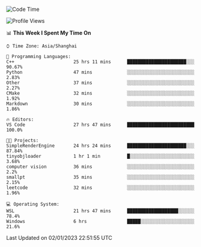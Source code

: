<!--START_SECTION:waka-->
![Code Time](http://img.shields.io/badge/Code%20Time-536%20hrs%2059%20mins-blue)

![Profile Views](http://img.shields.io/badge/Profile%20Views-4-blue)

📊 **This Week I Spent My Time On** 

```text
⌚︎ Time Zone: Asia/Shanghai

💬 Programming Languages: 
C++                      25 hrs 11 mins      ██████████████████████░░░   90.67% 
Python                   47 mins             ░░░░░░░░░░░░░░░░░░░░░░░░░   2.83% 
Other                    37 mins             ░░░░░░░░░░░░░░░░░░░░░░░░░   2.27% 
CMake                    32 mins             ░░░░░░░░░░░░░░░░░░░░░░░░░   1.92% 
Markdown                 30 mins             ░░░░░░░░░░░░░░░░░░░░░░░░░   1.86%

🔥 Editors: 
VS Code                  27 hrs 47 mins      █████████████████████████   100.0%

🐱‍💻 Projects: 
SimpleRenderEngine       24 hrs 24 mins      ██████████████████████░░░   87.84% 
tinyobjloader            1 hr 1 min          █░░░░░░░░░░░░░░░░░░░░░░░░   3.68% 
computer vision          36 mins             ░░░░░░░░░░░░░░░░░░░░░░░░░   2.2% 
smallpt                  35 mins             ░░░░░░░░░░░░░░░░░░░░░░░░░   2.15% 
leetcode                 32 mins             ░░░░░░░░░░░░░░░░░░░░░░░░░   1.96%

💻 Operating System: 
WSL                      21 hrs 47 mins      ███████████████████░░░░░░   78.4% 
Windows                  6 hrs               █████░░░░░░░░░░░░░░░░░░░░   21.6%

```


 Last Updated on 02/01/2023 22:51:55 UTC
<!--END_SECTION:waka-->